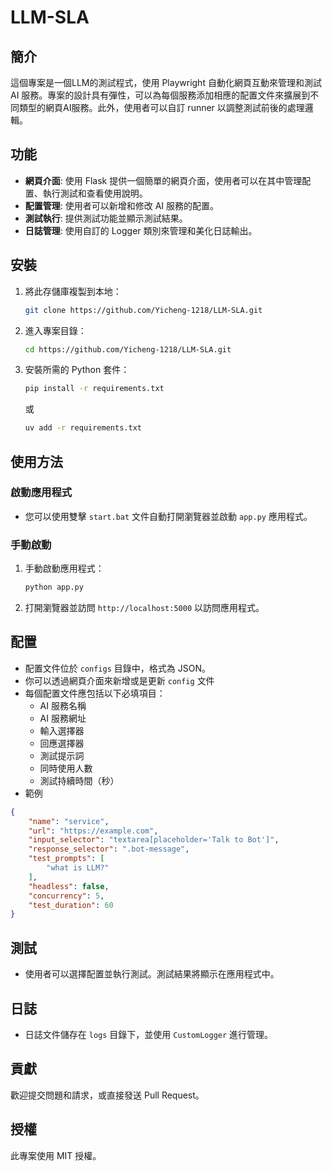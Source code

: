 # LLM-SLA

## 簡介
這個專案是一個LLM的測試程式，使用 Playwright 自動化網頁互動來管理和測試 AI 服務。專案的設計具有彈性，可以為每個服務添加相應的配置文件來擴展到不同類型的網頁AI服務。此外，使用者可以自訂 runner 以調整測試前後的處理邏輯。

## 功能
- **網頁介面**: 使用 Flask 提供一個簡單的網頁介面，使用者可以在其中管理配置、執行測試和查看使用說明。
- **配置管理**: 使用者可以新增和修改 AI 服務的配置。
- **測試執行**: 提供測試功能並顯示測試結果。
- **日誌管理**: 使用自訂的 Logger 類別來管理和美化日誌輸出。

## 安裝
1. 將此存儲庫複製到本地：
   ```bash
   git clone https://github.com/Yicheng-1218/LLM-SLA.git
   ```
2. 進入專案目錄：
   ```bash
   cd https://github.com/Yicheng-1218/LLM-SLA.git
   ```
3. 安裝所需的 Python 套件：
   ```bash
   pip install -r requirements.txt
   ```
   或
   ```bash
   uv add -r requirements.txt
   ```

## 使用方法
### 啟動應用程式
- 您可以使用雙擊 `start.bat` 文件自動打開瀏覽器並啟動 `app.py` 應用程式。

### 手動啟動
1. 手動啟動應用程式：
   ```bash
   python app.py
   ```
2. 打開瀏覽器並訪問 `http://localhost:5000` 以訪問應用程式。

## 配置
- 配置文件位於 `configs` 目錄中，格式為 JSON。
- 你可以透過網頁介面來新增或是更新 `config` 文件
- 每個配置文件應包括以下必填項目：
  - AI 服務名稱
  - AI 服務網址
  - 輸入選擇器
  - 回應選擇器
  - 測試提示詞
  - 同時使用人數
  - 測試持續時間（秒）
- 範例
```json
{
    "name": "service",
    "url": "https://example.com",
    "input_selector": "textarea[placeholder='Talk to Bot']",
    "response_selector": ".bot-message",
    "test_prompts": [
        "what is LLM?"
    ],
    "headless": false,
    "concurrency": 5,
    "test_duration": 60
}
```

## 測試
- 使用者可以選擇配置並執行測試。測試結果將顯示在應用程式中。

## 日誌
- 日誌文件儲存在 `logs` 目錄下，並使用 `CustomLogger` 進行管理。

## 貢獻
歡迎提交問題和請求，或直接發送 Pull Request。

## 授權
此專案使用 MIT 授權。

